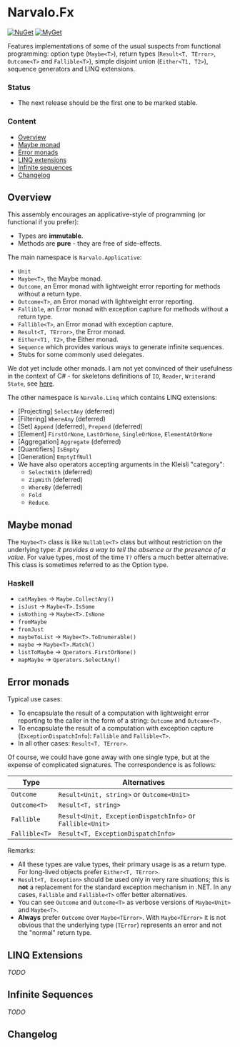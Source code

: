 Narvalo.Fx
==========

[![NuGet](https://img.shields.io/nuget/v/Narvalo.Finance.svg)](https://www.nuget.org/packages/Narvalo.Finance/)
[![MyGet](https://img.shields.io/myget/narvalo-edge/v/Narvalo.Finance.svg)](https://www.myget.org/feed/narvalo-edge/package/nuget/Narvalo.Finance)

Features implementations of some of the usual suspects from functional
programming: option type (`Maybe<T>`), return types (`Result<T, TError>`,
`Outcome<T>` and `Fallible<T>`), simple disjoint union (`Either<T1, T2>`),
sequence generators and LINQ extensions.

### Status
- The next release should be the first one to be marked stable.

### Content
- [Overview](#overview)
- [Maybe monad](#maybe-monad)
- [Error monads](#error-monads)
- [LINQ extensions](#linq-extensions)
- [Infinite sequences](#infinite-sequences)
- [Changelog](#changelog)

Overview
--------

This assembly encourages an applicative-style of programming (or functional if
you prefer):
- Types are **immutable**.
- Methods are **pure** - they are free of side-effects.

The main namespace is `Narvalo.Applicative`:
- `Unit`
- `Maybe<T>`, the Maybe monad.
- `Outcome`, an Error monad with lightweight error reporting for methods without
  a return type.
- `Outcome<T>`, an Error monad with lightweight error reporting.
- `Fallible`, an Error monad with exception capture for methods without
  a return type.
- `Fallible<T>`, an Error monad with exception capture.
- `Result<T, TError>`, the Error monad.
- `Either<T1, T2>`, the Either monad.
- `Sequence` which provides various ways to generate infinite sequences.
- Stubs for some commonly used delegates.

We dot yet include other monads. I am not yet convinced of their usefulness in
the context of C# - for skeletons definitions of `IO`, `Reader`, `Writer`and
`State`,
see [here](https://github.com/chtoucas/Brouillons/tree/master/src/play/Functional/Monadic).

The other namespace is `Narvalo.Linq` which contains LINQ extensions:
- [Projecting] `SelectAny` (deferred)
- [Filtering] `WhereAny` (deferred)
- [Set] `Append` (deferred), `Prepend` (deferred)
- [Element] `FirstOrNone`, `LastOrNone`, `SingleOrNone`, `ElementAtOrNone`
- [Aggregation] `Aggregate` (deferred)
- [Quantifiers] `IsEmpty`
- [Generation] `EmptyIfNull`
- We have also operators accepting arguments in the Kleisli "category":
  * `SelectWith` (deferred)
  * `ZipWith` (deferred)
  * `WhereBy` (deferred)
  * `Fold`
  * `Reduce`.

Maybe monad
-----------

The `Maybe<T>` class is like `Nullable<T>` class but without restriction
on the underlying type: *it provides a way to tell the absence or the presence
of a value*. For value types, most of the time `T?` offers a much better
alternative. This class is sometimes referred to as the Option type.

### Haskell ###
- `catMaybes`   -> `Maybe.CollectAny()`
- `isJust`      -> `Maybe<T>.IsSome`
- `isNothing`   -> `Maybe<T>.IsNone`
- `fromMaybe`
- `fromJust`
- `maybeToList` -> `Maybe<T>.ToEnumerable()`
- `maybe`       -> `Maybe<T>.Match()`
- `listToMaybe` -> `Qperators.FirstOrNone()`
- `mapMaybe`    -> `Qperators.SelectAny()`

Error monads
------------

Typical use cases:
- To encapsulate the result of a computation with lightweight error reporting
  to the caller in the form of a string: `Outcome` and `Outcome<T>`.
- To encapsulate the result of a computation with exception capture
  (`ExceptionDispatchInfo`): `Fallible` and `Fallible<T>`.
- In all other cases: `Result<T, TError>`.

Of course, we could have gone away with one single type, but at the expense
of complicated signatures. The correspondence is as follows:

Type             | Alternatives
-----------------|-------------
`Outcome`        | `Result<Unit, string>` or `Outcome<Unit>`
`Outcome<T>`     | `Result<T, string>`
`Fallible`       | `Result<Unit, ExceptionDispatchInfo>` or `Fallible<Unit>`
`Fallible<T>`    | `Result<T, ExceptionDispatchInfo>`

Remarks:
- All these types are value types, their primary usage is as a return type.
  For long-lived objects prefer `Either<T, TError>`.
- `Result<T, Exception>` should be used only in very rare situations; this is
  **not** a replacement for the standard exception mechanism in .NET.
  In any cases, `Fallible` and `Fallible<T>` offer better alternatives.
- You can see `Outcome` and `Outcome<T>` as verbose versions of `Maybe<Unit>`
  and `Maybe<T>`.
- **Always** prefer `Outcome` over `Maybe<TError>`.
  With `Maybe<TError>` it is not obvious that the underlying type (`TError`)
  represents an error and not the "normal" return type.

LINQ Extensions
---------------

_TODO_

Infinite Sequences
------------------

_TODO_

Changelog
---------
